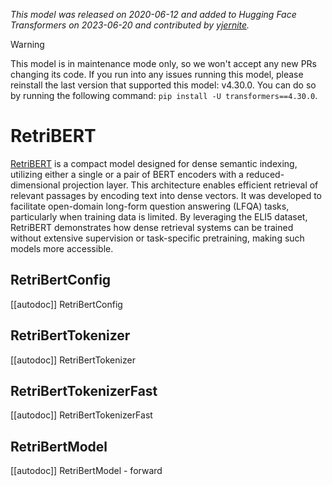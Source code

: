 <!--Copyright 2020 The HuggingFace Team. All rights reserved.

Licensed under the Apache License, Version 2.0 (the "License"); you may not use this file except in compliance with
the License. You may obtain a copy of the License at

http://www.apache.org/licenses/LICENSE-2.0

Unless required by applicable law or agreed to in writing, software distributed under the License is distributed on
an "AS IS" BASIS, WITHOUT WARRANTIES OR CONDITIONS OF ANY KIND, either express or implied. See the License for the
specific language governing permissions and limitations under the License.

⚠️ Note that this file is in Markdown but contain specific syntax for our doc-builder (similar to MDX) that may not be
rendered properly in your Markdown viewer.

-->
*This model was released on 2020-06-12 and added to Hugging Face Transformers on 2023-06-20 and contributed by [yjernite](https://huggingface.co/yjernite).*

> [!WARNING]
> This model is in maintenance mode only, so we won't accept any new PRs changing its code. If you run into any issues running this model, please reinstall the last version that supported this model: v4.30.0. You can do so by running the following command: `pip install -U transformers==4.30.0`.

# RetriBERT

[RetriBERT](https://yjernite.github.io/lfqa.html) is a compact model designed for dense semantic indexing, utilizing either a single or a pair of BERT encoders with a reduced-dimensional projection layer. This architecture enables efficient retrieval of relevant passages by encoding text into dense vectors. It was developed to facilitate open-domain long-form question answering (LFQA) tasks, particularly when training data is limited. By leveraging the ELI5 dataset, RetriBERT demonstrates how dense retrieval systems can be trained without extensive supervision or task-specific pretraining, making such models more accessible.

## RetriBertConfig

[[autodoc]] RetriBertConfig

## RetriBertTokenizer

[[autodoc]] RetriBertTokenizer

## RetriBertTokenizerFast

[[autodoc]] RetriBertTokenizerFast

## RetriBertModel

[[autodoc]] RetriBertModel
    - forward
